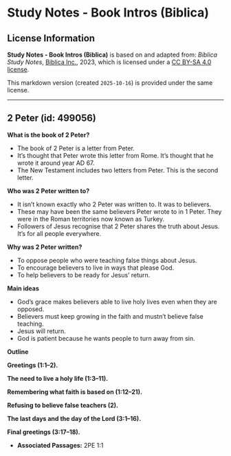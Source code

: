 # Study Notes - Book Intros (Biblica)

## License Information

**Study Notes - Book Intros (Biblica)** is based on and adapted from: _Biblica Study Notes_, [Biblica Inc.](https://www.biblica.com/), 2023, which is licensed under a [CC BY-SA 4.0 license](https://creativecommons.org/licenses/by-sa/4.0/legalcode.en).

This markdown version (created `2025-10-16`) is provided under the same license.



--------------------------------

## 2 Peter (id: 499056)

**What is the book of 2 Peter?**

* The book of 2 Peter is a letter from Peter.
* It’s thought that Peter wrote this letter from Rome. It’s thought that he wrote it around year AD 67\.
* The New Testament includes two letters from Peter. This is the second letter.

**Who was 2 Peter written to?**

* It isn’t known exactly who 2 Peter was written to. It was to believers.
* These may have been the same believers Peter wrote to in 1 Peter. They were in the Roman territories now known as Turkey.
* Followers of Jesus recognise that 2 Peter shares the truth about Jesus. It’s for all people everywhere.

**Why was 2 Peter written?**

* To oppose people who were teaching false things about Jesus.
* To encourage believers to live in ways that please God.
* To help believers to be ready for Jesus’ return.

**Main ideas**

* God’s grace makes believers able to live holy lives even when they are opposed.
* Believers must keep growing in the faith and mustn’t believe false teaching.
* Jesus will return.
* God is patient because he wants people to turn away from sin.

**Outline**

**Greetings (1:1–2\).**

**The need to live a holy life (1:3–11\).**

**Remembering what faith is based on (1:12–21\).**

**Refusing to believe false teachers (2\).**

**The last days and the day of the Lord (3:1–16\).**

**Final greetings (3:17–18\).**

* **Associated Passages:** 2PE 1:1

